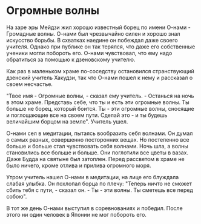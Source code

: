 # Огромные волны

На заре эры Мейдзи жил хорошо известный борец по имени О-нами - Громадные волны. О-нами был чрезвычайно силен и хорошо знал искусство борьбы. В схватках наедине он побеждал даже своего учителя. Однако при публике он так терялся, что даже его собственные ученики могли побороть его. О-нами чувствовал, что ему надо обратиться за помощью к дзеновскому учителю.

Как раз в маленьком храме по-соседству остановился странствующий дзенский учитель Хакудзи, так что О-нами пошел к нему и рассказал о своем несчастье.

"Твое имя - Огромные волны, - сказал ему учитель. - Останься на ночь в этом храме. Представь себе, что ты и есть эти огромные волны. Ты больше не борец, который боится. Ты - эти огромные волны, сносящие и поглощающие все на своем пути. Сделай это - и ты будешь величайшим борцом на земле". Учитель ушел.

О-нами сел в медитации, пытаясь вообразить себя волнами. Он думал о самых разных, совершенно посторонних вещах. Но постепенно все больше и больше стал чувствовать себя волнами. Ночь шла, а волны становились все больше и больше. Они поглотили все цветы в вазах. Даже Будда на святыне был затоплен. Перед рассветом в храме не было ничего, кроме отлива и прилива огромного моря.

Утром учитель нашел О-нами в медитации, на лице его блуждала слабая улыбка. Он похлопал борца по плечу: "Теперь ничто не сможет сбить тебя с пути, - сказал он. - Ты - эти волны. Ты сметешь все перед собою".

В тот же день О-нами выступил в соревнованиях и победил. После этого ни один человек в Японии не мог побороть его.
